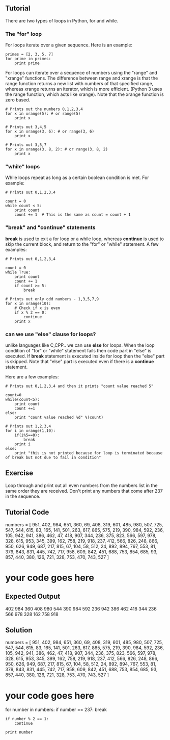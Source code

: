 Tutorial
--------

There are two types of loops in Python, for and while.

### The "for" loop

For loops iterate over a given sequence. Here is an example:

    primes = [2, 3, 5, 7]
    for prime in primes:
        print prime

For loops can iterate over a sequence of numbers using the "range" and "xrange" functions. The difference between range and xrange is that the range function returns a new list with numbers of that specified range, whereas xrange returns an iterator, which is more efficient. (Python 3 uses the range function, which acts like xrange). Note that the xrange function is zero based.

    # Prints out the numbers 0,1,2,3,4
    for x in xrange(5): # or range(5)
        print x

    # Prints out 3,4,5
    for x in xrange(3, 6): # or range(3, 6)
        print x

    # Prints out 3,5,7
    for x in xrange(3, 8, 2): # or range(3, 8, 2)
        print x

### "while" loops

While loops repeat as long as a certain boolean condition is met. For example:

    # Prints out 0,1,2,3,4

    count = 0
    while count < 5:
        print count
        count += 1  # This is the same as count = count + 1

### "break" and "continue" statements

**break** is used to exit a for loop or a while loop, whereas **continue** is used to skip the current block, and return to the "for" or "while" statement. A few examples:

    # Prints out 0,1,2,3,4

    count = 0
    while True:
        print count
        count += 1
        if count >= 5:
            break

    # Prints out only odd numbers - 1,3,5,7,9
    for x in xrange(10):
        # Check if x is even
        if x % 2 == 0:
            continue
        print x

### can we use "else" clause for loops?

unlike languages like C,CPP.. we can use **else** for loops. When the loop condition of "for" or "while" statement fails then code part in "else" is executed. If **break** statement is executed inside for loop then the "else" part is skipped.
Note that "else" part is executed even if there is a **continue** statement.

Here are a few examples:

    # Prints out 0,1,2,3,4 and then it prints "count value reached 5"
    
    count=0
    while(count<5):
        print count
        count +=1
    else:
        print "count value reached %d" %(count)
    
    # Prints out 1,2,3,4
    for i in xrange(1,10):
        if(i%5==0):
            break
        print i
    else:
        print "this is not printed because for loop is terminated because of break but not due to fail in condition"


Exercise
--------

Loop through and print out all even numbers from the numbers list in the same order they are received. Don't print any numbers that come after 237 in the sequence.

Tutorial Code
-------------
numbers = [
    951, 402, 984, 651, 360, 69, 408, 319, 601, 485, 980, 507, 725, 547, 544,
    615, 83, 165, 141, 501, 263, 617, 865, 575, 219, 390, 984, 592, 236, 105, 942, 941,
    386, 462, 47, 418, 907, 344, 236, 375, 823, 566, 597, 978, 328, 615, 953, 345,
    399, 162, 758, 219, 918, 237, 412, 566, 826, 248, 866, 950, 626, 949, 687, 217,
    815, 67, 104, 58, 512, 24, 892, 894, 767, 553, 81, 379, 843, 831, 445, 742, 717,
    958, 609, 842, 451, 688, 753, 854, 685, 93, 857, 440, 380, 126, 721, 328, 753, 470,
    743, 527
]

# your code goes here

Expected Output
---------------

402
984
360
408
980
544
390
984
592
236
942
386
462
418
344
236
566
978
328
162
758
918

Solution
--------

numbers = [
    951, 402, 984, 651, 360, 69, 408, 319, 601, 485, 980, 507, 725, 547, 544,
    615, 83, 165, 141, 501, 263, 617, 865, 575, 219, 390, 984, 592, 236, 105, 942, 941,
    386, 462, 47, 418, 907, 344, 236, 375, 823, 566, 597, 978, 328, 615, 953, 345,
    399, 162, 758, 219, 918, 237, 412, 566, 826, 248, 866, 950, 626, 949, 687, 217,
    815, 67, 104, 58, 512, 24, 892, 894, 767, 553, 81, 379, 843, 831, 445, 742, 717,
    958, 609, 842, 451, 688, 753, 854, 685, 93, 857, 440, 380, 126, 721, 328, 753, 470,
    743, 527
]

# your code goes here
for number in numbers:
    if number == 237:
        break

    if number % 2 == 1:
        continue

    print number
